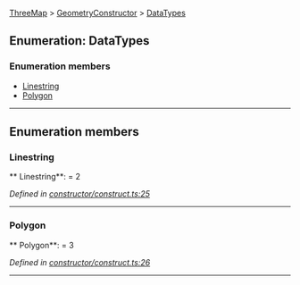 [ThreeMap](api-readme.md) > [GeometryConstructor](api-modules-geometryconstructor.md) > [DataTypes](api-enums-geometryconstructor.datatypes.md)



## Enumeration: DataTypes

### Enumeration members

* [Linestring](api-enums-geometryconstructor.datatypes.md#linestring)
* [Polygon](api-enums-geometryconstructor.datatypes.md#polygon)



---
## Enumeration members
<a id="linestring"></a>

###  Linestring

** Linestring**:    = 2

*Defined in [constructor/construct.ts:25](https://github.com/areknawo/Three-Map/blob/41e1f78/src/constructor/construct.ts#L25)*





___

<a id="polygon"></a>

###  Polygon

** Polygon**:    = 3

*Defined in [constructor/construct.ts:26](https://github.com/areknawo/Three-Map/blob/41e1f78/src/constructor/construct.ts#L26)*





___



